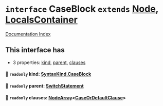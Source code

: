 # `interface` CaseBlock `extends` [Node](../private.interface.Node/README.md), [LocalsContainer](../private.interface.LocalsContainer/README.md)

[Documentation Index](../README.md)

## This interface has

- 3 properties:
[kind](#-readonly-kind-syntaxkindcaseblock),
[parent](#-readonly-parent-switchstatement),
[clauses](#-readonly-clauses-nodearraycaseordefaultclause)


#### 📄 `readonly` kind: [SyntaxKind.CaseBlock](../private.enum.SyntaxKind/README.md#caseblock--269)



#### 📄 `readonly` parent: [SwitchStatement](../private.interface.SwitchStatement/README.md)



#### 📄 `readonly` clauses: [NodeArray](../private.interface.NodeArray/README.md)\<[CaseOrDefaultClause](../private.type.CaseOrDefaultClause/README.md)>



